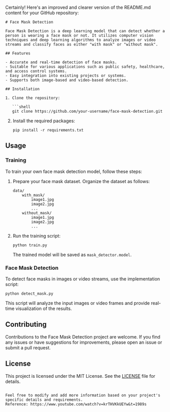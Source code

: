 Certainly! Here's an improved and clearer version of the README.md content for your GitHub repository:

```
# Face Mask Detection

Face Mask Detection is a deep learning model that can detect whether a person is wearing a face mask or not. It utilizes computer vision techniques and deep learning algorithms to analyze images or video streams and classify faces as either "with mask" or "without mask".

## Features

- Accurate and real-time detection of face masks.
- Suitable for various applications such as public safety, healthcare, and access control systems.
- Easy integration into existing projects or systems.
- Supports both image-based and video-based detection.

## Installation

1. Clone the repository:

   ```shell
   git clone https://github.com/your-username/face-mask-detection.git
   ```

2. Install the required packages:

   ```shell
   pip install -r requirements.txt
   ```

## Usage

### Training

To train your own face mask detection model, follow these steps:

1. Prepare your face mask dataset. Organize the dataset as follows:

   ```
   data/
       with_mask/
           image1.jpg
           image2.jpg
           ...
       without_mask/
           image1.jpg
           image2.jpg
           ...
   ```

2. Run the training script:

   ```shell
   python train.py
   ```

   The trained model will be saved as `mask_detector.model`.

### Face Mask Detection

To detect face masks in images or video streams, use the implementation script:

```shell
python detect_mask.py
```

This script will analyze the input images or video frames and provide real-time visualization of the results.

## Contributing

Contributions to the Face Mask Detection project are welcome. If you find any issues or have suggestions for improvements, please open an issue or submit a pull request.

## License

This project is licensed under the MIT License. See the [LICENSE](LICENSE) file for details.
```

Feel free to modify and add more information based on your project's specific details and requirements.
Reference: https://www.youtube.com/watch?v=krTHVKkUEYw&t=1989s
